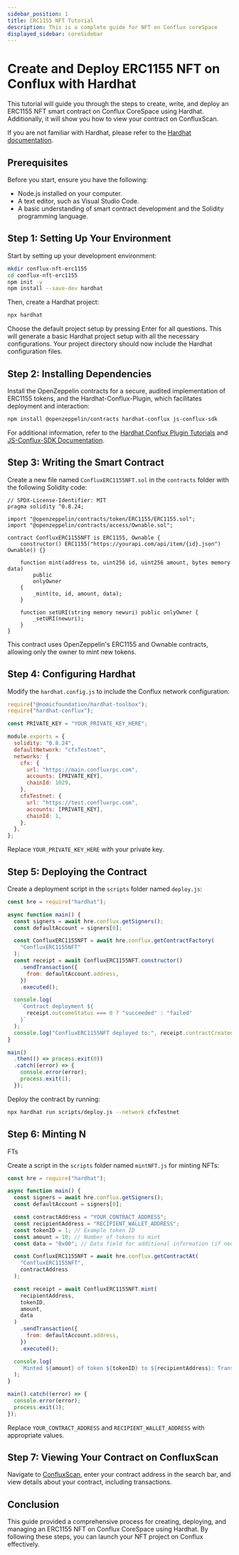 ```yaml
---
sidebar_position: 1
title: CRC1155 NFT Tutorial
description: This is a complete guide for NFT on Conflux coreSpace
displayed_sidebar: coreSidebar
---
```


# Create and Deploy ERC1155 NFT on Conflux with Hardhat

This tutorial will guide you through the steps to create, write, and deploy an ERC1155 NFT smart contract on Conflux CoreSpace using Hardhat. Additionally, it will show you how to view your contract on ConfluxScan.

If you are not familiar with Hardhat, please refer to the [Hardhat documentation](https://hardhat.org/getting-started/).

## Prerequisites

Before you start, ensure you have the following:

- Node.js installed on your computer.
- A text editor, such as Visual Studio Code.
- A basic understanding of smart contract development and the Solidity programming language.

## Step 1: Setting Up Your Environment

Start by setting up your development environment:

```bash
mkdir conflux-nft-erc1155
cd conflux-nft-erc1155
npm init -y
npm install --save-dev hardhat
```

Then, create a Hardhat project:

```bash
npx hardhat
```

Choose the default project setup by pressing Enter for all questions. This will generate a basic Hardhat project setup with all the necessary configurations. Your project directory should now include the Hardhat configuration files.

## Step 2: Installing Dependencies

Install the OpenZeppelin contracts for a secure, audited implementation of ERC1155 tokens, and the Hardhat-Conflux-Plugin, which facilitates deployment and interaction:

```bash
npm install @openzeppelin/contracts hardhat-conflux js-conflux-sdk
```

For additional information, refer to the [Hardhat Conflux Plugin Tutorials](/docs/core/tutorials/hardhat-conflux-plugin) and [JS-Conflux-SDK Documentation](https://docs.confluxnetwork.org/js-conflux-sdk).

## Step 3: Writing the Smart Contract

Create a new file named `ConfluxERC1155NFT.sol` in the `contracts` folder with the following Solidity code:

```solidity
// SPDX-License-Identifier: MIT
pragma solidity ^0.8.24;

import "@openzeppelin/contracts/token/ERC1155/ERC1155.sol";
import "@openzeppelin/contracts/access/Ownable.sol";

contract ConfluxERC1155NFT is ERC1155, Ownable {
    constructor() ERC1155("https://yourapi.com/api/item/{id}.json") Ownable() {}

    function mint(address to, uint256 id, uint256 amount, bytes memory data)
        public
        onlyOwner
    {
        _mint(to, id, amount, data);
    }

    function setURI(string memory newuri) public onlyOwner {
        _setURI(newuri);
    }
}
```

This contract uses OpenZeppelin's ERC1155 and Ownable contracts, allowing only the owner to mint new tokens.

## Step 4: Configuring Hardhat

Modify the `hardhat.config.js` to include the Conflux network configuration:

```javascript
require("@nomicfoundation/hardhat-toolbox");
require("hardhat-conflux");

const PRIVATE_KEY = "YOUR_PRIVATE_KEY_HERE";

module.exports = {
  solidity: "0.8.24",
  defaultNetwork: "cfxTestnet",
  networks: {
    cfx: {
      url: "https://main.confluxrpc.com",
      accounts: [PRIVATE_KEY],
      chainId: 1029,
    },
    cfxTestnet: {
      url: "https://test.confluxrpc.com",
      accounts: [PRIVATE_KEY],
      chainId: 1,
    },
  },
};
```

Replace `YOUR_PRIVATE_KEY_HERE` with your private key.

## Step 5: Deploying the Contract

Create a deployment script in the `scripts` folder named `deploy.js`:

```javascript
const hre = require("hardhat");

async function main() {
  const signers = await hre.conflux.getSigners();
  const defaultAccount = signers[0];

  const ConfluxERC1155NFT = await hre.conflux.getContractFactory(
    "ConfluxERC1155NFT"
  );
  const receipt = await ConfluxERC1155NFT.constructor()
    .sendTransaction({
      from: defaultAccount.address,
    })
    .executed();

  console.log(
    `Contract deployment ${
      receipt.outcomeStatus === 0 ? "succeeded" : "failed"
    }`
  );
  console.log("ConfluxERC1155NFT deployed to:", receipt.contractCreated);
}

main()
  .then(() => process.exit(0))
  .catch((error) => {
    console.error(error);
    process.exit(1);
  });
```

Deploy the contract by running:

```bash
npx hardhat run scripts/deploy.js --network cfxTestnet
```

## Step 6: Minting N

FTs

Create a script in the `scripts` folder named `mintNFT.js` for minting NFTs:

```javascript
const hre = require("hardhat");

async function main() {
  const signers = await hre.conflux.getSigners();
  const defaultAccount = signers[0];

  const contractAddress = "YOUR_CONTRACT_ADDRESS";
  const recipientAddress = "RECIPIENT_WALLET_ADDRESS";
  const tokenID = 1; // Example token ID
  const amount = 10; // Number of tokens to mint
  const data = "0x00"; // Data field for additional information (if necessary)

  const ConfluxERC1155NFT = await hre.conflux.getContractAt(
    "ConfluxERC1155NFT",
    contractAddress
  );

  const receipt = await ConfluxERC1155NFT.mint(
    recipientAddress,
    tokenID,
    amount,
    data
  )
    .sendTransaction({
      from: defaultAccount.address,
    })
    .executed();

  console.log(
    `Minted ${amount} of token ${tokenID} to ${recipientAddress}: Transaction Hash: ${receipt.transactionHash}`
  );
}

main().catch((error) => {
  console.error(error);
  process.exit(1);
});
```

Replace `YOUR_CONTRACT_ADDRESS` and `RECIPIENT_WALLET_ADDRESS` with appropriate values.

## Step 7: Viewing Your Contract on ConfluxScan

Navigate to [ConfluxScan](https://testnet.confluxscan.io/), enter your contract address in the search bar, and view details about your contract, including transactions.

## Conclusion

This guide provided a comprehensive process for creating, deploying, and managing an ERC1155 NFT on Conflux CoreSpace using Hardhat. By following these steps, you can launch your NFT project on Conflux effectively.
